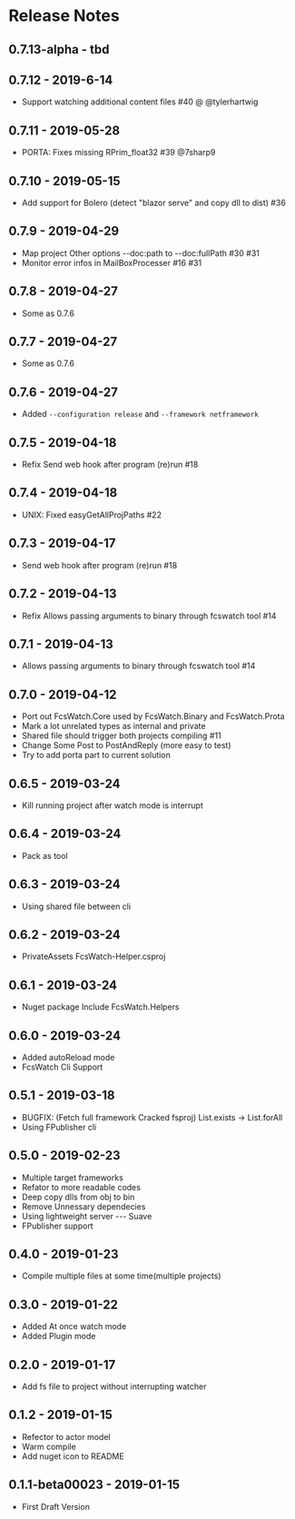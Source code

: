 ﻿# Release Notes

## 0.7.13-alpha - tbd

## 0.7.12 - 2019-6-14
* Support watching additional content files #40 @ @tylerhartwig

## 0.7.11 - 2019-05-28
* PORTA: Fixes missing RPrim_float32 #39 @7sharp9

## 0.7.10 - 2019-05-15
* Add support for Bolero (detect "blazor serve" and copy dll to dist) #36

## 0.7.9 - 2019-04-29
* Map project Other options --doc:path to --doc:fullPath #30 #31
* Monitor error infos in MailBoxProcesser #16 #31

## 0.7.8 - 2019-04-27
* Some as 0.7.6

## 0.7.7 - 2019-04-27
* Some as 0.7.6

## 0.7.6 - 2019-04-27
* Added `--configuration release` and `--framework netframework`

## 0.7.5 - 2019-04-18
* Refix Send web hook after program (re)run #18

## 0.7.4 - 2019-04-18
* UNIX: Fixed easyGetAllProjPaths #22

## 0.7.3 - 2019-04-17
* Send web hook after program (re)run #18

## 0.7.2 - 2019-04-13
* Refix Allows passing arguments to binary through fcswatch tool #14

## 0.7.1 - 2019-04-13
* Allows passing arguments to binary through fcswatch tool #14

## 0.7.0 - 2019-04-12
* Port out FcsWatch.Core used by FcsWatch.Binary and FcsWatch.Prota
* Mark a lot unrelated types as internal and private
* Shared file should trigger both projects compiling #11
* Change Some Post to PostAndReply (more easy to test)
* Try to add porta part to current solution

## 0.6.5 - 2019-03-24
* Kill running project after watch mode is interrupt

## 0.6.4 - 2019-03-24
* Pack as tool

## 0.6.3 - 2019-03-24
* Using shared file between cli

## 0.6.2 - 2019-03-24
* PrivateAssets FcsWatch-Helper.csproj

## 0.6.1 - 2019-03-24
* Nuget package Include FcsWatch.Helpers

## 0.6.0 - 2019-03-24
* Added autoReload mode
* FcsWatch Cli Support

## 0.5.1 - 2019-03-18
* BUGFIX: (Fetch full framework Cracked fsproj) List.exists -> List.forAll
* Using FPublisher cli

## 0.5.0 - 2019-02-23
* Multiple target frameworks
* Refator to more readable codes
* Deep copy dlls from obj to bin
* Remove Unnessary dependecies
* Using lightweight server --- Suave
* FPublisher support

## 0.4.0 - 2019-01-23
* Compile multiple files at some time(multiple projects)

## 0.3.0 - 2019-01-22
* Added At once watch mode
* Added Plugin mode

## 0.2.0 - 2019-01-17
* Add fs file to project without interrupting watcher

## 0.1.2 - 2019-01-15
* Refector to actor model
* Warm compile
* Add nuget icon to README

## 0.1.1-beta00023 - 2019-01-15
* First Draft Version
